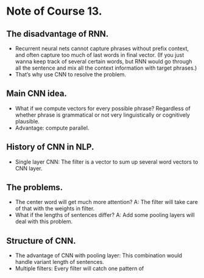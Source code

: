 # Note of Course 13.

## The disadvantage of RNN.
- Recurrent neural nets cannot capture phrases without prefix context, and often capture too much of last words in final vector. (If you just wanna keep track of several certain words, but RNN would go through all the sentence and mix all the context information with target phrases.)
- That’s why use CNN to resolve the problem.

## Main CNN idea.
- What if we compute vectors for every possible phrase? Regardless of whether phrase is grammatical or not very linguistically or cognitively plausible.
- Advantage: compute parallel.

## History of CNN in NLP.
- Single layer CNN: The filter is a vector to sum up several word vectors to CNN layer.

## The problems.
- The center word will get much more attention? A: The filter will take care of that with the weights in filter.
- What if the lengths of sentences differ? A: Add some pooling layers will deal with this problem.

## Structure of CNN.
- The advantage of CNN with pooling layer: This combination would handle variant length of sentences.
- Multiple filters: Every filter will catch one pattern of 
 